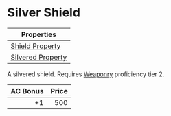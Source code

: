 # Silver Shield

| Properties                                                              |
| ----------------------------------------------------------------------- |
| [Shield Property](../../Armor%20Properties/Shield%20Property.md)        |
| [Silvered Property](../../Material%20Properties/Silvered%20Property.md) |

A silvered shield. Requires [Weaponry](../../../Player%20Characters/Skills/Weaponry.md) proficiency tier 2.

| AC Bonus | Price |
| -------: | ----: |
|       +1 |   500 |
